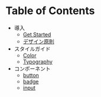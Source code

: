 # Table of Contents

* 導入
  * [Get Started](introduction/what-is-this.md)
  * [デザイン原則](introduction/principle.md)
* スタイルガイド
  * [Color](styleguide/colors.md)
  * [Typography](styleguide/typography.md)
* コンポーネント
  * [button](components/button.md)
  * [badge](components/badge.md)
  * [input](components/input.md)
